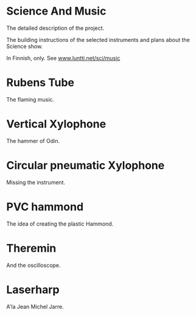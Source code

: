 # Science And Music 
The detailed description of the project. 


The building instructions of the selected instruments and plans about the Science show.

In Finnish, only.
See www.luntti.net/sci/music


# Rubens Tube
The flaming music.

# Vertical Xylophone
The hammer of Odin.

# Circular pneumatic Xylophone
Missing the instrument.

# PVC hammond
The idea of creating the plastic Hammond.

# Theremin
And the oscilloscope.

# Laserharp
A'la Jean Michel Jarre.

 
